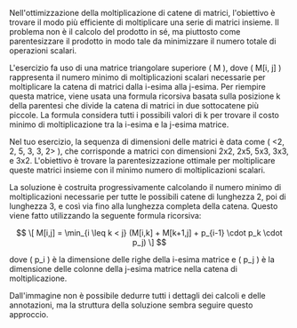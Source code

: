 Nell'ottimizzazione della moltiplicazione di catene di matrici, l'obiettivo è trovare il modo più efficiente di moltiplicare una serie di matrici insieme. Il problema non è il calcolo del prodotto in sé, ma piuttosto come parentesizzare il prodotto in modo tale da minimizzare il numero totale di operazioni scalari.

L'esercizio fa uso di una matrice triangolare superiore \( M \), dove \( M[i, j] \) rappresenta il numero minimo di moltiplicazioni scalari necessarie per moltiplicare la catena di matrici dalla i-esima alla j-esima. Per riempire questa matrice, viene usata una formula ricorsiva basata sulla posizione k della parentesi che divide la catena di matrici in due sottocatene più piccole. La formula considera tutti i possibili valori di k per trovare il costo minimo di moltiplicazione tra la i-esima e la j-esima matrice.

Nel tuo esercizio, la sequenza di dimensioni delle matrici è data come \( <2, 2, 5, 3, 3, 2> \), che corrisponde a matrici con dimensioni 2x2, 2x5, 5x3, 3x3, e 3x2. L'obiettivo è trovare la parentesizzazione ottimale per moltiplicare queste matrici insieme con il minimo numero di moltiplicazioni scalari.

La soluzione è costruita progressivamente calcolando il numero minimo di moltiplicazioni necessarie per tutte le possibili catene di lunghezza 2, poi di lunghezza 3, e così via fino alla lunghezza completa della catena. Questo viene fatto utilizzando la seguente formula ricorsiva:

$$
\[
M[i,j] = \min_{i \leq k < j} (M[i,k] + M[k+1,j] + p_{i-1} \cdot p_k \cdot p_j)
\]
$$

dove \( p_i \) è la dimensione delle righe della i-esima matrice e \( p_j \) è la dimensione delle colonne della j-esima matrice nella catena di moltiplicazione.

Dall'immagine non è possibile dedurre tutti i dettagli dei calcoli e delle annotazioni, ma la struttura della soluzione sembra seguire questo approccio.